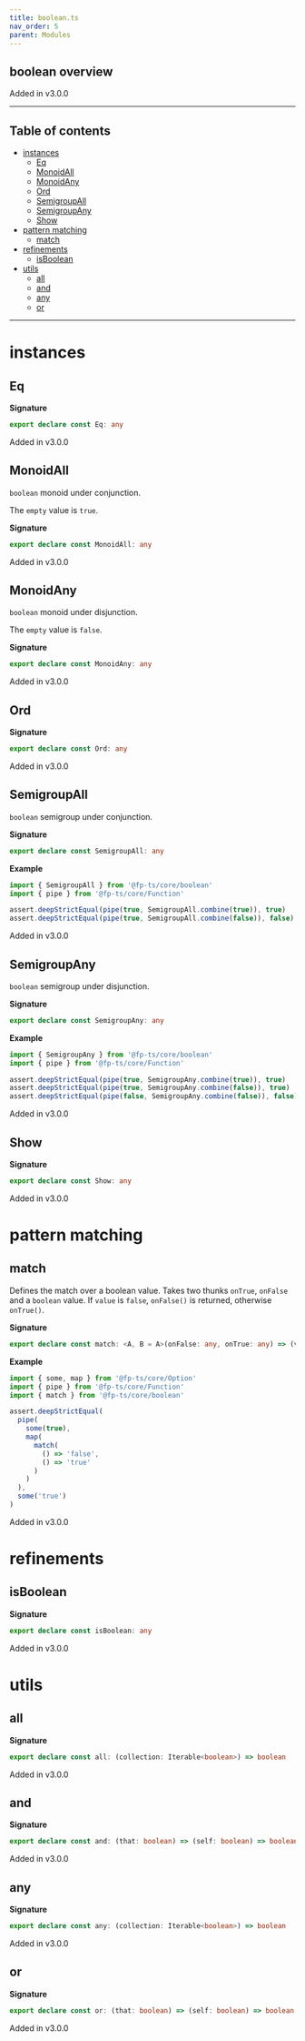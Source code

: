 ```yaml
---
title: boolean.ts
nav_order: 5
parent: Modules
---
```


## boolean overview

Added in v3.0.0

---

<h2 class="text-delta">Table of contents</h2>

- [instances](#instances)
  - [Eq](#eq)
  - [MonoidAll](#monoidall)
  - [MonoidAny](#monoidany)
  - [Ord](#ord)
  - [SemigroupAll](#semigroupall)
  - [SemigroupAny](#semigroupany)
  - [Show](#show)
- [pattern matching](#pattern-matching)
  - [match](#match)
- [refinements](#refinements)
  - [isBoolean](#isboolean)
- [utils](#utils)
  - [all](#all)
  - [and](#and)
  - [any](#any)
  - [or](#or)

---

# instances

## Eq

**Signature**

```ts
export declare const Eq: any
```

Added in v3.0.0

## MonoidAll

`boolean` monoid under conjunction.

The `empty` value is `true`.

**Signature**

```ts
export declare const MonoidAll: any
```

Added in v3.0.0

## MonoidAny

`boolean` monoid under disjunction.

The `empty` value is `false`.

**Signature**

```ts
export declare const MonoidAny: any
```

Added in v3.0.0

## Ord

**Signature**

```ts
export declare const Ord: any
```

Added in v3.0.0

## SemigroupAll

`boolean` semigroup under conjunction.

**Signature**

```ts
export declare const SemigroupAll: any
```

**Example**

```ts
import { SemigroupAll } from '@fp-ts/core/boolean'
import { pipe } from '@fp-ts/core/Function'

assert.deepStrictEqual(pipe(true, SemigroupAll.combine(true)), true)
assert.deepStrictEqual(pipe(true, SemigroupAll.combine(false)), false)
```

Added in v3.0.0

## SemigroupAny

`boolean` semigroup under disjunction.

**Signature**

```ts
export declare const SemigroupAny: any
```

**Example**

```ts
import { SemigroupAny } from '@fp-ts/core/boolean'
import { pipe } from '@fp-ts/core/Function'

assert.deepStrictEqual(pipe(true, SemigroupAny.combine(true)), true)
assert.deepStrictEqual(pipe(true, SemigroupAny.combine(false)), true)
assert.deepStrictEqual(pipe(false, SemigroupAny.combine(false)), false)
```

Added in v3.0.0

## Show

**Signature**

```ts
export declare const Show: any
```

Added in v3.0.0

# pattern matching

## match

Defines the match over a boolean value.
Takes two thunks `onTrue`, `onFalse` and a `boolean` value.
If `value` is `false`, `onFalse()` is returned, otherwise `onTrue()`.

**Signature**

```ts
export declare const match: <A, B = A>(onFalse: any, onTrue: any) => (value: boolean) => A | B
```

**Example**

```ts
import { some, map } from '@fp-ts/core/Option'
import { pipe } from '@fp-ts/core/Function'
import { match } from '@fp-ts/core/boolean'

assert.deepStrictEqual(
  pipe(
    some(true),
    map(
      match(
        () => 'false',
        () => 'true'
      )
    )
  ),
  some('true')
)
```

Added in v3.0.0

# refinements

## isBoolean

**Signature**

```ts
export declare const isBoolean: any
```

Added in v3.0.0

# utils

## all

**Signature**

```ts
export declare const all: (collection: Iterable<boolean>) => boolean
```

Added in v3.0.0

## and

**Signature**

```ts
export declare const and: (that: boolean) => (self: boolean) => boolean
```

Added in v3.0.0

## any

**Signature**

```ts
export declare const any: (collection: Iterable<boolean>) => boolean
```

Added in v3.0.0

## or

**Signature**

```ts
export declare const or: (that: boolean) => (self: boolean) => boolean
```

Added in v3.0.0
